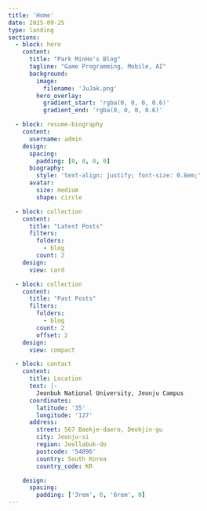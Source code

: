 ```yaml
---
title: 'Home'
date: 2025-09-25
type: landing
sections:
  - block: hero
    content:
      title: "Park MinHo's Blog"
      tagline: "Game Programming, Mobile, AI"
      background:
        image:
          filename: 'JuJak.png'
        hero_overlay:
          gradient_start: 'rgba(0, 0, 0, 0.6)'
          gradient_end: 'rgba(0, 0, 0, 0.6)'

  - block: resume-biography
    content:
      username: admin
    design:
      spacing:
        padding: [0, 0, 0, 0]
      biography:
        style: 'text-align: justify; font-size: 0.8em;'
      avatar:
        size: medium  
        shape: circle 

  - block: collection
    content:
      title: "Latest Posts"
      filters:
        folders:
          - blog
        count: 2
    design:
      view: card 

  - block: collection
    content:
      title: "Past Posts"
      filters:
        folders:
          - blog
        count: 2 
        offset: 2
    design:
      view: compact 

  - block: contact
    content:
      title: Location
      text: |-
        Jeonbuk National University, Jeonju Campus
      coordinates:
        latitude: '35'
        longitude: '127'
      address:
        street: 567 Baekje-daero, Deokjin-gu
        city: Jeonju-si
        region: Jeollabuk-do
        postcode: '54896'
        country: South Korea
        country_code: KR

    design:
      spacing:
        padding: ['3rem', 0, '6rem', 0]
---
```


